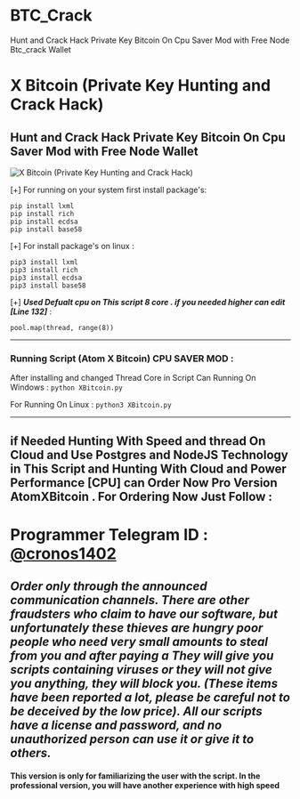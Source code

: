 # BTC_Crack
 Hunt and Crack Hack Private Key Bitcoin On Cpu Saver Mod with Free Node Btc_crack Wallet

#  X Bitcoin (Private Key Hunting and Crack Hack)
## Hunt and Crack Hack Private Key Bitcoin On Cpu Saver Mod with Free Node Wallet

![X Bitcoin (Private Key Hunting and Crack Hack)](https://github.com/Pymmdrza/AtomXBitcoin/raw/mainx/img/AtomXBitcoin.PNG 'Atom X Bitcoin (Private Key Hunting and Crack Hack)')


[+] For running on your system first install package's:

```
pip install lxml
pip install rich
pip install ecdsa
pip install base58
```

[+] For install package's on linux :
```
pip3 install lxml
pip3 install rich
pip3 install ecdsa
pip3 install base58
```

[+] ***Used Defualt cpu on This script 8 core . if you needed higher can edit [Line 132]*** :
```
pool.map(thread, range(8))
```
---

### Running Script (Atom X Bitcoin) CPU SAVER MOD :

After installing and changed Thread Core in Script Can Running On Windows : `python XBitcoin.py`

For Running On Linux : `python3 XBitcoin.py`

---

## if Needed Hunting With Speed and thread On Cloud and Use Postgres and NodeJS Technology in This Script and Hunting With Cloud and Power Performance [CPU] can Order Now Pro Version AtomXBitcoin . For Ordering Now Just Follow :


# Programmer Telegram ID : [@cronos1402](https://t.me/Cronos1402)


***Order only through the announced communication channels. There are other fraudsters who claim to have our software, but unfortunately these thieves are hungry poor people who need very small amounts to steal from you and after paying a They will give you scripts containing viruses or they will not give you anything, they will block you. (These items have been reported a lot, please be careful not to be deceived by the low price). All our scripts have a license and password, and no unauthorized person can use it or give it to others.***
---
#### This version is only for familiarizing the user with the script. In the professional version, you will have another experience with high speed
